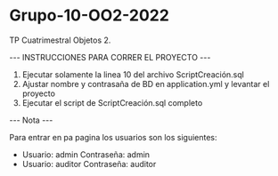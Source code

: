 # Grupo-10-OO2-2022
TP Cuatrimestral Objetos 2.


--- INSTRUCCIONES PARA CORRER EL PROYECTO ---
 
 1) Ejecutar solamente la linea 10 del archivo ScriptCreación.sql
 2) Ajustar nombre y contrasaña de BD en application.yml y levantar el proyecto
 3) Ejecutar el script de ScriptCreación.sql completo

--- Nota ---

Para entrar en pa pagina los usuarios son los siguientes:
  - Usuario: admin      Contraseña: admin
  - Usuario: auditor    Contraseña: auditor
 

